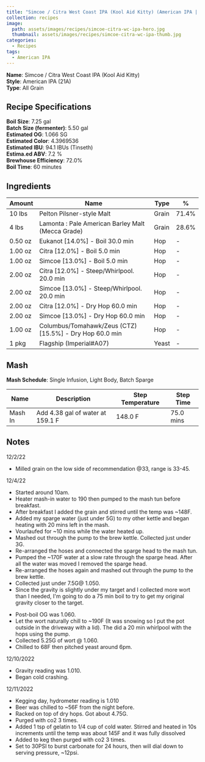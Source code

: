 ```yaml
---
title: "Simcoe / Citra West Coast IPA (Kool Aid Kitty) (American IPA | 21A)"
collection: recipes
image:
  path: assets/images/recipes/simcoe-citra-wc-ipa-hero.jpg
  thumbnail: assets/images/recipes/simcoe-citra-wc-ipa-thumb.jpg
categories:
  - Recipes
tags:
  - American IPA
---
```


**Name**: Simcoe / Citra West Coast IPA (Kool Aid Kitty)<br />
**Style**: American IPA (21A)<br />
**Type**: All Grain

## Recipe Specifications

**Boil Size**: 7.25 gal<br />
**Batch Size (fermenter)**: 5.50 gal<br />
**Estimated OG**: 1.066 SG<br />
**Estimated Color**: 4.3969536<br />
**Estimated IBU**: 94.1 IBUs (Tinseth)<br />
**Estima.ed ABV**: 7.2 %<br />
**Brewhouse Efficiency**: 72.0%<br />
**Boil Time**: 60 minutes<br />

## Ingredients

| Amount  | Name                                                    | Type  | %     |
| ------- | ------------------------------------------------------- | ----- | ----- |
| 10 lbs  | Pelton Pilsner-style Malt                               | Grain | 71.4% |
| 4 lbs   | Lamonta : Pale American Barley Malt (Mecca Grade)       | Grain | 28.6% |
| 0.50 oz | Eukanot [14.0%] - Boil 30.0 min                         | Hop   | -     |
| 1.00 oz | Citra [12.0%] - Boil 5.0 min                            | Hop   | -     |
| 1.00 oz | Simcoe [13.0%] - Boil 5.0 min                           | Hop   | -     |
| 2.00 oz | Citra [12.0%] - Steep/Whirlpool. 20.0 min               | Hop   | -     |
| 2.00 oz | Simcoe [13.0%] - Steep/Whirlpool. 20.0 min              | Hop   | -     |
| 2.00 oz | Citra [12.0%] - Dry Hop 60.0 min                        | Hop   | -     |
| 2.00 oz | Simcoe [13.0%] - Dry Hop 60.0 min                       | Hop   | -     |
| 1.00 oz | Columbus/Tomahawk/Zeus (CTZ) [15.5%] - Dry Hop 60.0 min | Hop   | -     |
| 1 pkg   | Flagship (Imperial#A07)                                 | Yeast | -     |

## Mash

**Mash Schedule**: Single Infusion, Light Body, Batch Sparge

| Name    | Description                      | Step Temperature | Step Time |
| ------- | -------------------------------- | ---------------- | --------- |
| Mash In | Add 4.38 gal of water at 159.1 F | 148.0 F          | 75.0 mins |

## Notes

12/2/22

- Milled grain on the low side of recommendation @33, range is 33-45.

12/4/22

- Started around 10am.
- Heater mash-in water to 190 then pumped to the mash tun before breakfast.
- After breakfast I added the grain and stirred until the temp was ~148F.
- Added my sparge water (just under 5G) to my other kettle and began heating with 20 mins left in the mash.
- Vourlaufed for ~10 mins while the water heated up.
- Mashed out through the pump to the brew kettle. Collected just under 3G.
- Re-arranged the hoses and connected the sparge head to the mash tun.
- Pumped the ~170F water at a slow rate through the sparge head. After all the water was moved I removed the sparge head.
- Re-arranged the hoses again and mashed out through the pump to the brew kettle.
- Collected just under 7.5G@ 1.050.
- Since the gravity is slightly under my target and I collected more wort than I needed, I'm going to do a 75 min boil to try to get my original gravity closer to the target.

* Post-boil OG was 1.060.
* Let the wort naturally chill to ~190F (It was snowing so I put the pot outside in the driveway with a lid). The did a 20 min whirlpool with the hops using the pump.
* Collected 5.25G of wort @ 1.060.
* Chilled to 68F then pitched yeast around 6pm.

12/10/2022

- Gravity reading was 1.010.
- Began cold crashing.

12/11/2022

- Kegging day, hydrometer reading is 1.010
- Beer was chilled to ~56F from the night before.
- Racked on top of dry hops. Got about 4.75G.
- Purged with co2 3 times.
- Added 1 tsp of gelatin to 1/4 cup of cold water. Stirred and heated in 10s increments until the temp was about 145F and it was fully dissolved
- Added to keg then purged with co2 3 times.
- Set to 30PSI to burst carbonate for 24 hours, then will dial down to serving pressure, ~12psi.

